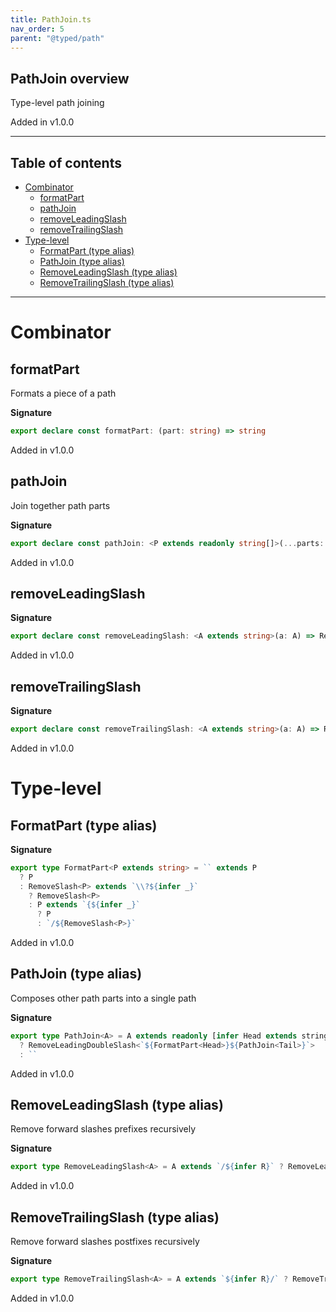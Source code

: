 ```yaml
---
title: PathJoin.ts
nav_order: 5
parent: "@typed/path"
---
```


## PathJoin overview

Type-level path joining

Added in v1.0.0

---

<h2 class="text-delta">Table of contents</h2>

- [Combinator](#combinator)
  - [formatPart](#formatpart)
  - [pathJoin](#pathjoin)
  - [removeLeadingSlash](#removeleadingslash)
  - [removeTrailingSlash](#removetrailingslash)
- [Type-level](#type-level)
  - [FormatPart (type alias)](#formatpart-type-alias)
  - [PathJoin (type alias)](#pathjoin-type-alias)
  - [RemoveLeadingSlash (type alias)](#removeleadingslash-type-alias)
  - [RemoveTrailingSlash (type alias)](#removetrailingslash-type-alias)

---

# Combinator

## formatPart

Formats a piece of a path

**Signature**

```ts
export declare const formatPart: (part: string) => string
```

Added in v1.0.0

## pathJoin

Join together path parts

**Signature**

```ts
export declare const pathJoin: <P extends readonly string[]>(...parts: P) => PathJoin<P>
```

Added in v1.0.0

## removeLeadingSlash

**Signature**

```ts
export declare const removeLeadingSlash: <A extends string>(a: A) => RemoveLeadingSlash<A>
```

Added in v1.0.0

## removeTrailingSlash

**Signature**

```ts
export declare const removeTrailingSlash: <A extends string>(a: A) => RemoveTrailingSlash<A>
```

Added in v1.0.0

# Type-level

## FormatPart (type alias)

**Signature**

```ts
export type FormatPart<P extends string> = `` extends P
  ? P
  : RemoveSlash<P> extends `\\?${infer _}`
    ? RemoveSlash<P>
    : P extends `{${infer _}`
      ? P
      : `/${RemoveSlash<P>}`
```

Added in v1.0.0

## PathJoin (type alias)

Composes other path parts into a single path

**Signature**

```ts
export type PathJoin<A> = A extends readonly [infer Head extends string, ...infer Tail extends ReadonlyArray<string>]
  ? RemoveLeadingDoubleSlash<`${FormatPart<Head>}${PathJoin<Tail>}`>
  : ``
```

Added in v1.0.0

## RemoveLeadingSlash (type alias)

Remove forward slashes prefixes recursively

**Signature**

```ts
export type RemoveLeadingSlash<A> = A extends `/${infer R}` ? RemoveLeadingSlash<R> : A
```

Added in v1.0.0

## RemoveTrailingSlash (type alias)

Remove forward slashes postfixes recursively

**Signature**

```ts
export type RemoveTrailingSlash<A> = A extends `${infer R}/` ? RemoveTrailingSlash<R> : A
```

Added in v1.0.0
